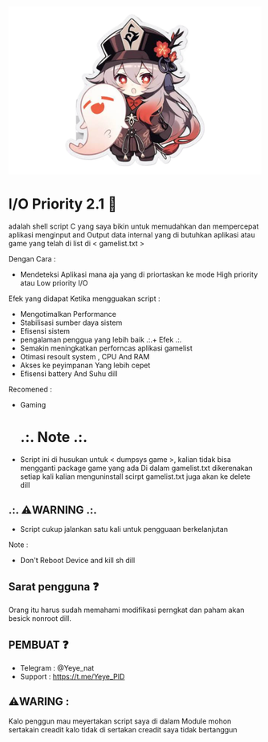  ![Coc 1](img/logo.png)

 # I/O Priority 2.1 🍃
 adalah shell script C yang saya bikin
untuk memudahkan dan mempercepat aplikasi
menginput and Output data internal yang di 
butuhkan aplikasi atau game yang telah di list
di < gamelist.txt >

Dengan Cara :
- Mendeteksi Aplikasi mana aja yang di priortaskan ke mode High priority atau Low priority I/O

Efek yang didapat Ketika mengguakan script :
- Mengotimalkan Performance
- Stabilisasi sumber daya sistem
- Efisensi sistem
- pengalaman penggua yang lebih baik
               .:.+ Efek .:.
- Semakin meningkatkan perforncas aplikasi gamelist
- Otimasi resoult system , CPU And RAM
- Akses ke peyimpanan Yang lebih cepet
- Efisensi battery And Suhu
dill

Recomened :
- Gaming

  # .:. Note .:.
- Script ini di husukan untuk < dumpsys game >, kalian tidak bisa mengganti package game yang ada Di dalam gamelist.txt dikerenakan setiap kali kalian menguninstall scirpt gamelist.txt juga akan ke delete dill

## .:. ⚠️WARNING .:.
- Script cukup jalankan satu kali untuk pengguaan berkelanjutan

Note :
- Don't Reboot Device and kill sh dill

## Sarat pengguna ❓️
Orang itu harus sudah memahami modifikasi 
perngkat dan paham akan besick nonroot dill.

## PEMBUAT ❓️
- Telegram : @Yeye_nat
- Support  : https://t.me/Yeye_PID

 ## ⚠️WARING :
 Kalo penggun mau meyertakan script saya di dalam
 Module mohon sertakain creadit kalo tidak di sertakan
 creadit saya tidak bertanggun
